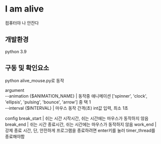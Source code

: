 # I am alive

컴퓨터야 나 안잔다


## 개발환경
python 3.9


## 구동 및 확인요소

python alive_mouse.py로 동작

argument  
--animation {$ANIMATION_NAME} | 동작중 애니메이션 ['spinner', 'clock', 'ellipsis', 'pulsing', 'bounce', 'arrow'] 중 택 1  
--interval {$INTERVAL} | 마우스 동작 간격(초) int값 입력, 최소 1초

config
break_start | 쉬는 시간 시작시간, 쉬는 시간에는 마우스가 동작하지 않음
break_end | 쉬는 시간 종료시간, 쉬는 시간에는 마우스가 동작하지 않음
work_end | 강제 종료 시간, 단, 안전하게 프로그램을 종료하려면 enter키를 눌러 timer_thread를 종료해야함